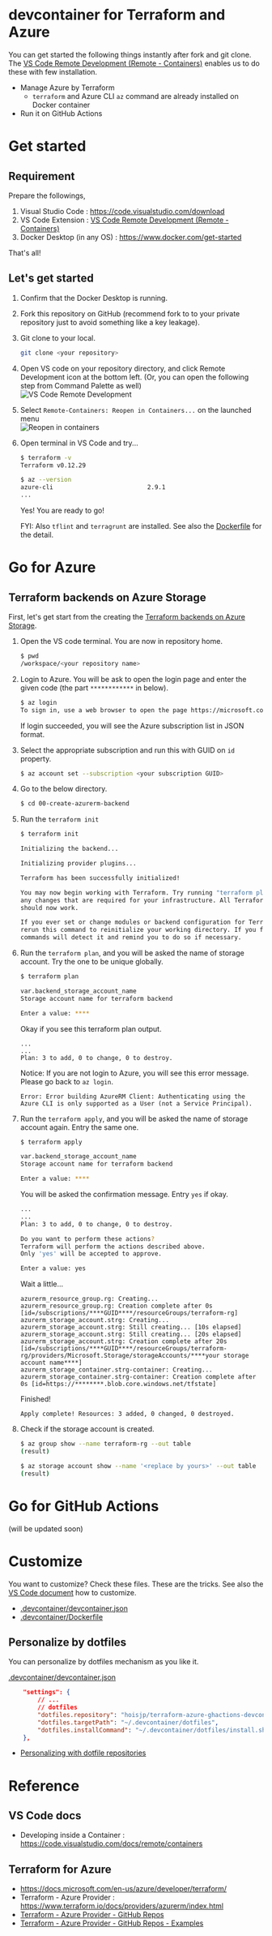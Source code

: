 # devcontainer for Terraform and Azure
You can get started the following things instantly after fork and git clone. The [VS Code Remote Development (Remote - Containers)](https://code.visualstudio.com/docs/remote/containers) enables us to do these with few installation.

- Manage Azure by Terraform 
  - `terraform` and Azure CLI `az` command are already installed on Docker container
- Run it on GitHub Actions

# Get started

## Requirement

Prepare the followings, 

1. Visual Studio Code : https://code.visualstudio.com/download
1. VS Code Extension : [VS Code Remote Development (Remote - Containers)](https://code.visualstudio.com/docs/remote/containers)
1. Docker Desktop (in any OS) : https://www.docker.com/get-started

That's all!

## Let's get started
1. Confirm that the Docker Desktop is running.
1. Fork this repository on GitHub (recommend fork to to your private repository just to avoid something like a key leakage).
1. Git clone to your local.
    ```sh
    git clone <your repository>
    ```
1. Open VS code on your repository directory, and click Remote Development icon at the bottom left. (Or, you can open the following step from Command Palette as well)  
    ![VS Code Remote Development](docs/images/launch-vscode-remotecontainer-01.png)
1. Select `Remote-Containers: Reopen in Containers...` on the launched menu  
    ![Reopen in containers](docs/images/vscode-remote-menu-reopenincontainer.png)
1. Open terminal in VS Code and try...  
    ```sh
    $ terraform -v
    Terraform v0.12.29
    
    $ az --version
    azure-cli                          2.9.1
    ...
    ```
    Yes! You are ready to go!

    FYI: Also `tflint` and `terragrunt` are installed. See also the [Dockerfile](.devcontainer/Dockerfile) for the detail.

# Go for Azure

## Terraform backends on Azure Storage
First, let's get start from the creating the [Terraform backends on Azure Storage](https://www.terraform.io/docs/backends/types/azurerm.html).

1. Open the VS code terminal. You are now in repository home.
    ```sh
    $ pwd
    /workspace/<your repository name>
    ```
1. Login to Azure. You will be ask to open the login page and enter the given code (the part `************` in below).
    ```sh
    $ az login
    To sign in, use a web browser to open the page https://microsoft.com/devicelogin and enter the code ************ to authenticate.
    ```
    If login succeeded, you will see the Azure subscription list in JSON format.
1. Select the appropriate subscription and run this with GUID on `id` property.
    ```sh
    $ az account set --subscription <your subscription GUID>
    ```
1. Go to the below directory.
    ```sh
    $ cd 00-create-azurerm-backend
    ```
1. Run the `terraform init`
    ```sh
    $ terraform init

    Initializing the backend...

    Initializing provider plugins...

    Terraform has been successfully initialized!

    You may now begin working with Terraform. Try running "terraform plan" to see
    any changes that are required for your infrastructure. All Terraform commands
    should now work.

    If you ever set or change modules or backend configuration for Terraform,
    rerun this command to reinitialize your working directory. If you forget, other
    commands will detect it and remind you to do so if necessary.
   ```
1. Run the `terraform plan`, and you will be asked the name of storage account. Try the one to be unique globally.
    ```sh
    $ terraform plan

    var.backend_storage_account_name
    Storage account name for terraform backend

    Enter a value: ****
    ```
    Okay if you see this terraform plan output.
    ```
    ...
    ...
    Plan: 3 to add, 0 to change, 0 to destroy.
    ```

    Notice: If you are not login to Azure, you will see this error message. Please go back to `az login`.
    ```
    Error: Error building AzureRM Client: Authenticating using the Azure CLI is only supported as a User (not a Service Principal).
    ```
1. Run the `terraform apply`, and you will be asked the name of storage account again. Entry the same one.
    ```sh
    $ terraform apply

    var.backend_storage_account_name
    Storage account name for terraform backend

    Enter a value: ****
    ```
    You will be asked the confirmation message. Entry `yes` if okay.
    ```sh
    ...
    ...
    Plan: 3 to add, 0 to change, 0 to destroy.

    Do you want to perform these actions?
    Terraform will perform the actions described above.
    Only 'yes' will be accepted to approve.

    Enter a value: yes
    ```
    Wait a little...
    ```
    azurerm_resource_group.rg: Creating...
    azurerm_resource_group.rg: Creation complete after 0s [id=/subscriptions/****GUID****/resourceGroups/terraform-rg]
    azurerm_storage_account.strg: Creating...
    azurerm_storage_account.strg: Still creating... [10s elapsed]
    azurerm_storage_account.strg: Still creating... [20s elapsed]
    azurerm_storage_account.strg: Creation complete after 20s [id=/subscriptions/****GUID****/resourceGroups/terraform-rg/providers/Microsoft.Storage/storageAccounts/****your storage account name****]
    azurerm_storage_container.strg-container: Creating...
    azurerm_storage_container.strg-container: Creation complete after 0s [id=https://********.blob.core.windows.net/tfstate]
    ```

    Finished!
    ```
    Apply complete! Resources: 3 added, 0 changed, 0 destroyed.
    ```
1. Check if the storage account is created.
    ```sh
    $ az group show --name terraform-rg --out table
    (result)
    
    $ az storage account show --name '<replace by yours>' --out table
    (result)
    ```

# Go for GitHub Actions

(will be updated soon)

# Customize
You want to customize? Check these files. These are the tricks. See also the [VS Code document](https://code.visualstudio.com/docs/remote/containers) how to customize.

- [.devcontainer/devcontainer.json](.devcontainer/devcontainer.json)
- [.devcontainer/Dockerfile](.devcontainer/Dockerfile)

## Personalize by dotfiles

You can personalize by dotfiles mechanism as you like it.

[.devcontainer/devcontainer.json](.devcontainer/devcontainer.json)
```json
    "settings": {
        // ...
        // dotfiles
        "dotfiles.repository": "hoisjp/terraform-azure-ghactions-devcontainer", // change here to your repository.
        "dotfiles.targetPath": "~/.devcontainer/dotfiles",
        "dotfiles.installCommand": "~/.devcontainer/dotfiles/install.sh"
    },
```

- [Personalizing with dotfile repositories](https://code.visualstudio.com/docs/remote/containers#_personalizing-with-dotfile-repositories)

# Reference

## VS Code docs

- Developing inside a Container : https://code.visualstudio.com/docs/remote/containers

## Terraform for Azure

- https://docs.microsoft.com/en-us/azure/developer/terraform/
- Terraform - Azure Provider : https://www.terraform.io/docs/providers/azurerm/index.html
- [Terraform - Azure Provider - GitHub Repos](https://github.com/terraform-providers/terraform-provider-azurerm)
- [Terraform - Azure Provider - GitHub Repos - Examples](https://github.com/terraform-providers/terraform-provider-azurerm/tree/master/examples)

